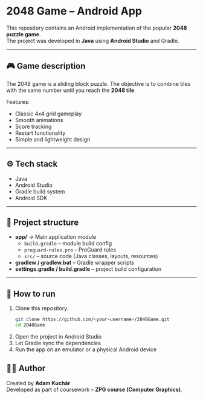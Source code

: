 # 2048 Game – Android App

This repository contains an Android implementation of the popular **2048 puzzle game**.  
The project was developed in **Java** using **Android Studio** and Gradle.

---

## 🎮 Game description
The 2048 game is a sliding block puzzle. The objective is to combine tiles with the same number until you reach the **2048 tile**.

Features:
- Classic 4x4 grid gameplay
- Smooth animations
- Score tracking
- Restart functionality
- Simple and lightweight design

---

## ⚙️ Tech stack
- Java
- Android Studio
- Gradle build system
- Android SDK

---

## 📂 Project structure
- **app/** → Main application module  
  - `build.gradle` – module build config  
  - `proguard-rules.pro` – ProGuard rules  
  - `src/` – source code (Java classes, layouts, resources)  
- **gradlew / gradlew.bat** – Gradle wrapper scripts  
- **settings.gradle / build.gradle** – project build configuration  

---

## 🚀 How to run
1. Clone this repository:
   ```bash
   git clone https://github.com/<your-username>/2048Game.git
   cd 2048Game
2. Open the project in Android Studio
3. Let Gradle sync the dependencies
4. Run the app on an emulator or a physical Android device


## 🧑‍💻 Author

Created by **Adam Kuchár**  
Developed as part of coursework – **ZPG course (Computer Graphics)**.  
